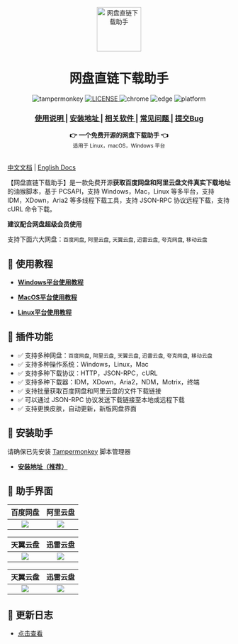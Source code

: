 <p align="center">
  <a href="https://www.youxiaohou.com" title="点击访问">
    <img width="100" height="100" src="https://www.youxiaohou.com/logo.gif" alt="网盘直链下载助手">
  </a>
</p>

<h1 align="center">网盘直链下载助手</h1>

<p align="center">
  <img src="https://img.shields.io/badge/TamperMonkey-v4.13-brightgreen.svg?style=flat-square" alt="tampermonkey">
  <a href="LICENSE">
    <img src="https://img.shields.io/badge/license-AGPLv3.0-lightgrey.svg?style=flat-square" alt="LICENSE">
  </a>
  <img src="https://img.shields.io/badge/Chrome-≥76.0-brightgreen.svg?style=flat-square" alt="chrome">
  <img src="https://img.shields.io/badge/Edge-≥88.0-brightgreen.svg?style=flat-square" alt="edge">
  <img src="https://img.shields.io/badge/Platform-Windows%20%7C%20Mac%20%7C%20Linux-blue.svg?style=flat-square" alt="platform">
</p>

<div align="center">
  <h3>
    <a href="https://www.youxiaohou.com">
      使用说明
    </a>
    <span> | </span>
    <a href="https://www.youxiaohou.com/install.html">
      安装地址
    </a>
    <span> | </span>
    <a href="https://www.youxiaohou.com/download.html">
      相关软件
    </a>
    <span> | </span>
    <a href="https://www.youxiaohou.com/zh-cn/question.html">
      常见问题
    </a>
    <span> | </span>
    <a href="https://github.com/syhyz1990/baiduyun/issues">
      提交Bug
    </a>
  </h3>
</div>

<div align="center">
  <strong>👉 一个免费开源的网盘下载助手 👈</strong><br>
  <sub>适用于 Linux，macOS，Windows 平台</sub>
</div>
<br>

[中文文档](README.md) | [English Docs](README_EN.md)

【网盘直链下载助手】是一款免费开源**获取百度网盘和阿里云盘文件真实下载地址**的油猴脚本，基于 PCSAPI，支持 Windows，Mac，Linux 等多平台，支持 IDM，XDown，Aria2 等多线程下载工具，支持 JSON-RPC 协议远程下载，支持 cURL 命令下载。

**建议配合网盘超级会员使用**

支持下面六大网盘：`百度网盘`, `阿里云盘`, `天翼云盘`, `迅雷云盘`, `夸克网盘`, `移动云盘`

## 📖 使用教程

- **[Windows平台使用教程](https://www.youxiaohou.com/zh-cn/windows/)**

- **[MacOS平台使用教程](https://www.youxiaohou.com/zh-cn/mac/)**

- **[Linux平台使用教程](https://www.youxiaohou.com/zh-cn/linux/)**

## 🔧 插件功能

- ✅ 支持多种网盘：`百度网盘`, `阿里云盘`, `天翼云盘`, `迅雷云盘`, `夸克网盘`, `移动云盘`
- ✅ 支持多种操作系统：Windows，Linux，Mac
- ✅ 支持多种下载协议：HTTP，JSON-RPC，cURL
- ✅ 支持多种下载器：IDM，XDown，Aria2，NDM，Motrix，终端
- ✅ 支持批量获取百度网盘和阿里云盘的文件下载链接
- ✅ 可以通过 JSON-RPC 协议发送下载链接至本地或远程下载
- ✅ 支持更换皮肤，自动更新，新版网盘界面

## 💽 安装助手

请确保已先安装 [Tampermonkey](https://www.crxsoso.com/webstore/detail/dhdgffkkebhmkfjojejmpbldmpobfkfo) 脚本管理器

- **[安装地址（推荐）](https://www.youxiaohou.com/install.html)**

## 🎨 助手界面

|  百度网盘 |  阿里云盘 |
|:---:|:---:|
| ![](https://pic.rmb.bdstatic.com/bjh/32b2bead4b1c7fc806eacfde29b78f975055.gif)  | ![](https://pic.rmb.bdstatic.com/bjh/5511a57ed37398ab870ab0095b78948a6031.gif)  |

| 天翼云盘 | 迅雷云盘 |
|:---:|:---:|
| ![](https://pic.rmb.bdstatic.com/bjh/e95e1fd01ceb3df999c4b088a1edb7f18839.gif)  | ![](https://pic.rmb.bdstatic.com/bjh/1b7300f5a8d7f6bcea3da07fd2abf1654434.gif)  |

| 天翼云盘 | 迅雷云盘 |
|:---:|:---:|
| ![](https://pic.rmb.bdstatic.com/bjh/938883c3ddf5421d580199b60b1546733824.gif)  | ![](https://pic.rmb.bdstatic.com/bjh/d493cddb5a1cdc3dbe5369304bfa2353763.gif)  |

## 📝 更新日志

- [点击查看](https://www.youxiaohou.com/install.html#%F0%9F%93%9D-%E6%9B%B4%E6%96%B0%E6%97%A5%E5%BF%97)
